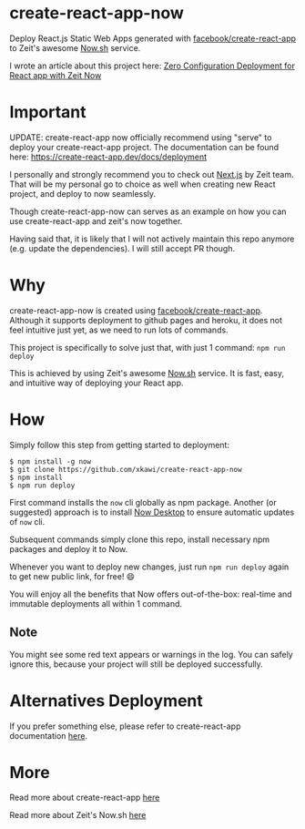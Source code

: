 # create-react-app-now

Deploy React.js Static Web Apps generated with [facebook/create-react-app](https://github.com/facebook/create-react-app) to Zeit's awesome [Now.sh](https://zeit.co/now/) service.

I wrote an article about this project here: [Zero Configuration Deployment for React app with Zeit Now](https://medium.com/@kawixiao/zero-configuration-deployment-for-react-apps-with-zeits-now-4f002be98c#.eyvj3mjdb)

# Important

UPDATE: create-react-app now officially recommend using "serve" to deploy your create-react-app project. The documentation can be found here: https://create-react-app.dev/docs/deployment

I personally and strongly recommend you to check out [Next.js](https://zeit.co/blog/next) by Zeit team.
That will be my personal go to choice as well when creating new React project, and deploy to now seamlessly.

Though create-react-app-now can serves as an example on how you can use create-react-app and zeit's now together.  

Having said that, it is likely that I will not actively maintain this repo anymore (e.g. update the dependencies). I will still accept PR though.

# Why

create-react-app-now is created using [facebook/create-react-app](https://github.com/facebook/create-react-app).
Although it supports deployment to github pages and heroku, it does not feel intuitive just yet, as we need to run lots of commands.

This project is specifically to solve just that, with just 1 command: `npm run deploy`

This is achieved by using Zeit's awesome [Now.sh](https://zeit.co/now/) service.
It is fast, easy, and intuitive way of deploying your React app.

# How

Simply follow this step from getting started to deployment:

```
$ npm install -g now
$ git clone https://github.com/xkawi/create-react-app-now
$ npm install
$ npm run deploy
```

First command installs the `now` cli globally as npm package. Another (or suggested) approach is to install [Now Desktop](https://zeit.co/desktop) to ensure automatic updates of `now` cli.

Subsequent commands simply clone this repo, install necessary npm packages and deploy it to Now.

Whenever you want to deploy new changes, just run `npm run deploy` again to get new public link, for free! :smile:

You will enjoy all the benefits that Now offers out-of-the-box: real-time and immutable deployments all within 1 command.

## Note

You might see some red text appears or warnings in the log. You can safely ignore this, because your project will still be deployed successfully.

# Alternatives Deployment

If you prefer something else, please refer to create-react-app documentation [here](https://create-react-app.dev/docs/deployment#other-solutions).

# More

Read more about create-react-app [here](https://github.com/facebook/create-react-app)

Read more about Zeit's Now.sh [here](https://zeit.co/now)
